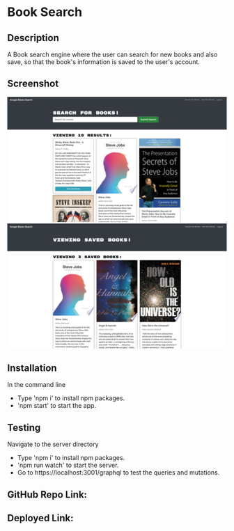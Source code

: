 # Book Search 

## Description

A Book search engine where the user can search for new books and also save, so that the book's information is saved to the user's account.

## Screenshot

![View](screenshot.png)
![View](screenshot2.png)


## Installation

In the command line 

* Type 'npm i' to install npm packages.
* 'npm start' to start the app.

## Testing

Navigate to the server directory 

* Type 'npm i' to install npm packages.
* 'npm run watch' to start the server.
* Go to https://localhost:3001/graphql to test the queries and mutations.


## GitHub Repo Link:



## Deployed Link:



